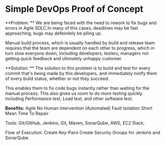 # Simple DevOps Proof of Concept

**Problem: **
We are being faced with the need to rework to fix bugs and errors in Agile SDLC.In many of this cases, deadlines may be fast approaching, bugs may defeinitely be piling up. 

Manual build process, which is usually handled by build and release team requires that the team are dependent on each other to progress, which in turn slow everyone down, including developers, testers, managers not getting quick feedback and ultimately unhappy customer. 

**Solution: **
The solution to this problem is to build and test for every commit that's being made by this developers, and immediately notify them of every build status, whether or not they succeed. 

This enables them to fix code bugs instantly rather than waiting for the manual process. This also gives us room to do more testing quickly including Performance test, Load test, and other software test. 

**Benefits:**
Agile
No Human intervention (Automated)
Fault Isolation
Short Mean Time To Repair

Tools: Git/GitHub, Jenkins, Git, Maven, SonarQube, AWS, EC2 Slack,

Flow of Execution: 
Create Key-Pairs
Create Security Groups for Jenkins and SonarQube.
